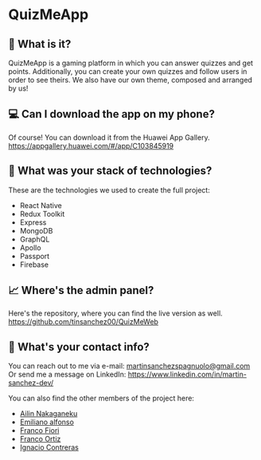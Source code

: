 # QuizMeApp

## 🤔 What is it?

QuizMeApp is a gaming platform in which you can answer quizzes and get points.
Additionally, you can create your own quizzes and follow users in order to see theirs.
We also have our own theme, composed and arranged by us!

## 💻 Can I download the app on my phone?

Of course! You can download it from the Huawei App Gallery.
https://appgallery.huawei.com/#/app/C103845919

## 🧱 What was your stack of technologies?

These are the technologies we used to create the full project:

-   React Native
-   Redux Toolkit
-   Express
-   MongoDB
-   GraphQL
-   Apollo
-   Passport
-   Firebase

## 📈 Where's the admin panel?

Here's the repository, where you can find the live version as well.
https://github.com/tinsanchez00/QuizMeWeb

## 💬 What's your contact info?

You can reach out to me via e-mail: martinsanchezspagnuolo@gmail.com\
Or send me a message on LinkedIn: https://www.linkedin.com/in/martin-sanchez-dev/

You can also find the other members of the project here:

-   <a href="https://github.com/ailinnakaganeku/">Ailin Nakaganeku</a>
-   <a href="https://github.com/Aglowkeys/">Emiliano alfonso</a>
-   <a href="https://portfolio-franco-fiori.vercel.app/">Franco Fiori</a>
-   <a href="https://franco-ortiz.com/">Franco Ortiz</a>
-   <a href="https://nc-devw.github.io/portfolio/">Ignacio Contreras</a>
